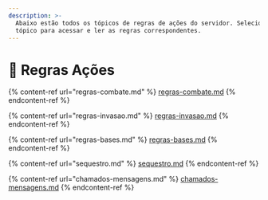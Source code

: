 ```yaml
---
description: >-
  Abaixo estão todos os tópicos de regras de ações do servidor. Selecione um
  tópico para acessar e ler as regras correspondentes.
---
```


# 🔴 Regras Ações

{% content-ref url="regras-combate.md" %}
[regras-combate.md](regras-combate.md)
{% endcontent-ref %}

{% content-ref url="regras-invasao.md" %}
[regras-invasao.md](regras-invasao.md)
{% endcontent-ref %}

{% content-ref url="regras-bases.md" %}
[regras-bases.md](regras-bases.md)
{% endcontent-ref %}

{% content-ref url="sequestro.md" %}
[sequestro.md](sequestro.md)
{% endcontent-ref %}

{% content-ref url="chamados-mensagens.md" %}
[chamados-mensagens.md](chamados-mensagens.md)
{% endcontent-ref %}
